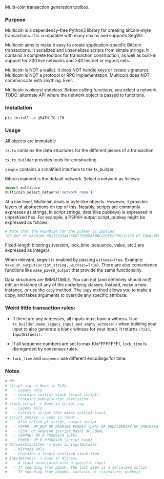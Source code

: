 Multi-coin transaction generation toolbox.

### Purpose

Multicoin is a dependency-free Python3 library for creating bitcoin-style transactions. It is compatible with many chains and supports SegWit.

Multicoin aims to make it easy to create application-specific Bitcoin transactions. It serializes and unserializes scripts from simple strings. It contains a complete toolbox for transaction construction, as well as built-in support for >20 live networks and >40 testnet or regtest nets.

Multicoin is NOT a wallet. It does NOT handle keys or create signatures. Multicoin is NOT a protocol or RPC implementation. Multicoin does NOT communicate with anything. Ever.

Multicoin is _almost_ stateless. Before calling functions, you select a network. TODO: alternate API where the network object is passed to functions.

### Installation

`pip install -e $PATH_TO_LIB`

### Usage

All objects are immutable

`tx.tx` contains the data structures for the different pieces of a transaction.

`tx.tx_builder` provides tools for constructing

`simple` contains a simplified interface to the tx_builder.

Bitcoin mainnet is the default network. Select a network as follows:

```Python
import multicoin
multicoin.select_network('network_name')
```

At a low level, Multicoin deals in byte-like objects. However, it provides layers of abstractions on top of this. Notably, scripts are commonly expresses as strings. In script strings, data (like pubkeys) is expressed in unprefixed hex. For example, a P2PKH output script_pubkey might be expressed as follows:

```Python
# Note that the PUSH0x14 for the pubkey is implied
"OP_DUP OP_HASH160 00112233445566778899AABBCCDDEEFF00112233 OP_EQUALVERIFY OP_CHECKSIG"
```

Fixed-length bitstrings (version, lock_time, sequence, value, etc.) are expressed as integers.

When relevant, segwit is enabled by passing `witness=True`. Example: `make_sh_output(script_string, witness=True)`. There are also convenience functions like `make_p2wsh_output` that provide the same functionality.

Data structures are IMMUTABLE. You can not (and definitely should not!) edit an instance of any of the underlying classes. Instead, make a new instance, or use the `copy` method. The `copy` method allows you to make a copy, and takes arguments to override any specific attribute.

### Weird little transaction rules:

* If there are any witnesses, all inputs must have a witness. Use `tx_builder.make_legacy_input_and_empty_witness()` when building your input to also generate a blank witness for your input. It returns `(TxIn, InputWitness)`.

* If all sequence numbers are set to max (0xFFFFFFFF), `lock_time` is disregarded by consensus rules.

* `lock_time` and `sequence` use different encodings for time.

### Notes
```Python
# NB:
# script_sig -> Goes in TxIn.
#   - Legacy only
#   - Contains initial stack (stack_script)
#   - Contains pubey/script revelation
# stack_script -> Goes in script_sig
#   - Legacy only
#   - Contains script that makes initial stack
# script_pubkey -> Goes in TxOut
#   - Also called pk_script, output_script
#   - P2PKH: OP_DUP OP_HASH160 PUSH14 {pkh} OP_EQUALVERIFY OP_CHECKSIG
#   - P2SH: OP_HASH160 {script_hash} OP_EQUAL
#   - P2WPKH: OP_0 PUSH0x14 {pkh}
#   - P2WSH: OP_0 PUSH0x20 {script_hash}
# WitnessStackItem -> Goes in InputWitness
#   - Witness only
#   - Contains a length-prefixed stack item
# InputWitness -> Goes in Witness
#   - A stack associated with a specific input
#   - If spending from p2wsh, the last item is a serialzed script
#   - If spending from p2wpkh, consists of [signature, pubkey]
```
